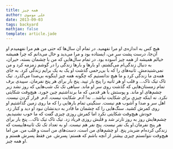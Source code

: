```yaml
---
title: همه چیز
author: علی موسوی
date: 2013-09-03
tags: backyard
mathjax: false
template: article.jade
---
```


هیچ کس به اندازه‌ی او مرا نفهمید. در تمام آن سال‌ها که حتی من هم مرا نفهمیدم او آن‌جا، درست پشت سر من، ایستاده بود و مرا می‌دید و حال می‌دانم که چرا همیشه خیالم همیشه از همه چیز آسوده بود. در تمام سال‌هایی که من با چشمان بسته، حیران، به دنبال زندگی‌ام می‌گشتم، او بارها و بارها زندگی را در گوشم زمزمه کرد و من نمی‌شنیدمش. ثانیه‌های را که با بی‌رحمی گذشت او یک به یک برایم زندگی کرد. به جای همه‌ی ما زندگی کرد و ما هیچ ندانستیم که چگونه همه چیز اینگونه بی‌صدا می‌گذرد. تیک تاک تیک تاک... و قلب او هر ثانیه را پنج بار تپید. پنج بار برای هر پنج نفرمان. سپیدی برف تمام زمستان‌هایی که گذشت روی سر او ماند. سیاهی تک تک شب‌هایی که روز نشد زیر چشم‌های او ماند. و پوستش با هر قدمی که ما برنداشتیم چین خورد. هیچ‌وقت شکایتی نکرد. نه اینکه چیزی برای شکایت نباشد... نه! آدم ِ شکایت نیست. آدم ِ فرار کردن نیست. اهل سر و صدا و آشوب هم نیست. سنگینی تمام بارهایی را که ما روی زمین گذاشتیم او روی کمرش کشید. سنگ‌هایی را که چشمان ما قادر به دیدنشان نبود او دید و کنار زد. خودش هیچ‌وقت شکایتی نکرد اما کمرش روزی چیزی گفت که ما خوب نشنیدیم. چشم‌هایش روز به روز تارتر شد و قلبش روزی فریاد زد. تیک تاک تیک تاک... پنج بار برای هر پنج نفرمان.او یک نفر نیست. پنج نفر هم نیست. او به تعداد تک تک ثانیه‌هاییست که زندگی کرده‌ام ضربدر پنج. او چشم‌های من است، دست‌های من است و قلب من. من اما هیچ‌وقت نتوانستم چیزی بیشتر از آنچه باشم که هستم: پسرش. من فقط پسرش هستم و او همه چیز.
